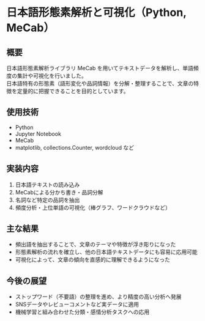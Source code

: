 # 日本語形態素解析と可視化（Python, MeCab）

## 概要
日本語形態素解析ライブラリ MeCab を用いてテキストデータを解析し、単語頻度の集計や可視化を行いました。  
日本語特有の形態素（語形変化や品詞情報）を分解・整理することで、文章の特徴を定量的に把握できることを目的としています。

## 使用技術
- Python  
- Jupyter Notebook  
- MeCab  
- matplotlib, collections.Counter, wordcloud など

## 実装内容
1. 日本語テキストの読み込み  
2. MeCabによる分かち書き・品詞分解  
3. 名詞など特定の品詞を抽出  
4. 頻度分析・上位単語の可視化（棒グラフ、ワードクラウドなど）

## 主な結果
- 頻出語を抽出することで、文章のテーマや特徴が浮き彫りになった  
- 形態素解析の流れを確立し、他の日本語テキストデータにも容易に応用可能  
- 可視化によって、文章の傾向を直感的に理解できるようになった

## 今後の展望
- ストップワード（不要語）の整理を進め、より精度の高い分析へ発展  
- SNSデータやレビューコメントなど実データに適用  
- 機械学習と組み合わせた分類・感情分析タスクへの応用
